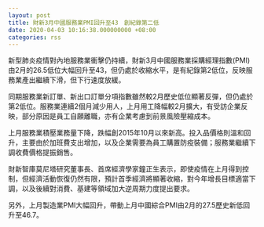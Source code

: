 ```yaml
---
layout: post
title: 財新3月中國服務業PMI回升至43　創紀錄第二低
date: 2020-04-03 10:16:38.000000000 +08:00
categories: rss
---
```


新型肺炎疫情對內地服務業衝擊仍持續，財新3月中國服務業採購經理指數(PMI)由2月的26.5低位大幅回升至43，但仍處於收縮水平，是有紀錄第2低位，反映服務業產出繼續下滑，但下行速度放緩。

同期服務業新訂單、新出口訂單分項指數雖然較2月歷史低位顯著反彈，但仍處於第2低位。服務業連續2個月減少用人，上月用工降幅較2月擴大，有受訪企業反映，部分原因是員工自願離職，亦有企業考慮到前景風險壓縮成本。

上月服務業積壓業務量下降，跌幅創2015年10月以來新高。投入品價格則溫和回升，主要由於加班費支出增加，以及企業需要為員工購置防疫裝備；服務業繼續下調收費價格提振銷售。

財新智庫莫尼塔研究董事長、首席經濟學家鐘正生表示，即使疫情在上月得到控制，但經濟活動恢復仍然有限，預計首季經濟將顯著收縮，對今年增長目標適當下調，以及後續對消費、基建等領域加大逆周期力度提出要求。

另外，上月製造業PMI大幅回升，帶動上月中國綜合PMI由2月的27.5歷史新低回升至46.7。

